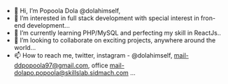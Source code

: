 - 👋 Hi, I’m Popoola Dola @dolahimself,
- 👀 I’m interested in full stack development with special interest in fron-end development...
- 🌱 I’m currently learning PHP/MySQL and perfecting my skill in ReactJs..
- 💞️ I’m looking to collaborate on exciting projects, anywhere around the world...
- 📫 How to reach me, twitter, instagram - @dolahimself, mail-ddpopoola97@gmail.com, office mail-dolapo.popoola@skillslab.sidmach.com ...

<!---
dolahimself/dolahimself is a ✨ special ✨ repository because its `README.md` (this file) appears on your GitHub profile.
You can click the Preview link to take a look at your changes.
--->
